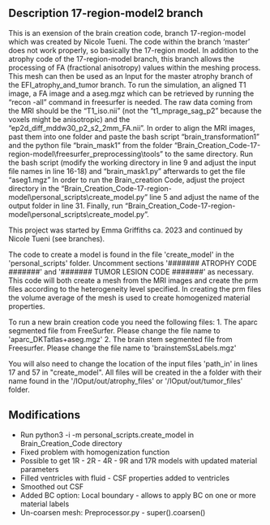 ## Description 17-region-model2 branch ##
This is an exension of the brain creation code, branch 17-region-model which was created by Nicole Tueni. The code within the branch ‘master’ does not work properly, so basically the 17-region model.
In addition to the atrophy code of the 17-region-model branch, this branch allows the processing of FA (fractional anisotropy) values within the meshing process. This mesh can then be used as an Input for the master atrophy branch of the EFI_atrophy_and_tumor branch.
To run the simulation, an aligned T1 image, a FA image and a aseg.mgz which can be retrieved by running the “recon -all” command in freesurfer is needed. The raw data coming from the MRI should be the “T1_iso.nii” (not the “t1_mprage_sag_p2” because the voxels might be anisotropic) and the “ep2d_diff_mddw30_p2_s2_2mm_FA.nii”. In order to align the MRI images, past them into one folder and paste the bash script “brain_transformation1” and the python file “brain_mask1” from the folder “Brain_Creation_Code-17-region-model\freesurfer_preprocessing\tools” to the same directory. Run the bash script (modify the working directory in line 9 and adjust the input file names in line 16-18) and “brain_mask1.py” afterwards to get the file
“aseg1.mgz”
In order to run the Brain_creation Code, adjust the project directory in the 
“Brain_Creation_Code-17-region-model\personal_scripts\create_model.py” line 5 and adjust the name of the output folder in line 31.
Finally, run “Brain_Creation_Code-17-region-model\personal_scripts\create_model.py”.


This project was started by Emma Griffiths ca. 2023 and continued by Nicole Tueni (see branches).

The code to create a model is found in the file 'create_model' in the 'personal_scripts' folder. Uncomment sections '####### ATROPHY CODE #######' and '####### TUMOR LESION CODE #######' as necessary. This code will both create a mesh from the MRI images and create the prm files according to the heterogeneity level specified. In creating the prm files the volume average of the mesh is used to create homogenized material properties.

To run a new brain creation code you need the following files: 1. The aparc segmented file from FreeSurfer. Please change the file name to 'aparc_DKTatlas+aseg.mgz' 2. The brain stem segmented file from Freesurfer. Please change the file name to 'brainstemSsLabels.mgz'

You will also need to change the location of the input files 'path_in' in lines 17 and 57 in "create_model". All files will be created in the a folder with their name found in the '/IOput/out/atrophy_files' or '/IOput/out/tumor_files' folder.

## Modifications ##
- Run python3 -i -m personal_scripts.create_model in Brain_Creation_Code directory
- Fixed problem with homogenization function
- Possible to get 1R - 2R - 4R - 9R and 17R models with updated material parameters
- Filled ventricles with fluid - CSF properties added to ventricles
- Smoothed out CSF
- Added BC option: Local boundary - allows to apply BC on one or more material labels
- Un-coarsen mesh: Preprocessor.py - super().coarsen()

